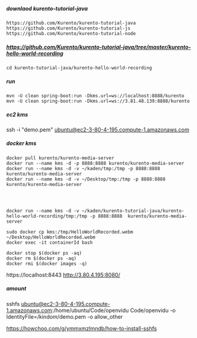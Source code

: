 
##### downlaod kurento-tutorial-java
```
https://github.com/Kurento/kurento-tutorial-java
https://github.com/Kurento/kurento-tutorial-js
https://github.com/Kurento/kurento-tutorial-node
```


##### https://github.com/Kurento/kurento-tutorial-java/tree/master/kurento-hello-world-recording
```
cd kurento-tutorial-java/kurento-hello-world-recording
```

##### run
```
mvn -U clean spring-boot:run -Dkms.url=ws://localhost:8888/kurento
mvn -U clean spring-boot:run -Dkms.url=ws://3.81.48.139:8888/kurento
```

##### ec2 kms
ssh -i "demo.pem" ubuntu@ec2-3-80-4-195.compute-1.amazonaws.com
##### docker kms
```
docker pull kurento/kurento-media-server
docker run --name kms -d -p 8888:8888 kurento/kurento-media-server
docker run --name kms -d -v ~/kaden/tmp:/tmp -p 8888:8888  kurento/kurento-media-server
docker run --name kms -d -v ~/Desktop/tmp:/tmp -p 8888:8888  kurento/kurento-media-server




docker run --name kms -d -v ~/kaden/kurento-tutorial-java/kurento-hello-world-recording/tmp:/tmp -p 8888:8888  kurento/kurento-media-server

sudo docker cp kms:/tmp/HelloWorldRecorded.webm ~/Desktop/HelloWorldRecorded.webm
docker exec -it containerId bash   

docker stop $(docker ps -aq)    
docker rm $(docker ps -aq)    
docker rmi $(docker images -q)
```

https://localhost:8443 
http://3.80.4.195:8080/

##### amount
sshfs ubuntu@ec2-3-80-4-195.compute-1.amazonaws.com:/home/ubuntu/Code/openvidu Code/openvidu -o IdentityFile=/kindom/demo.pem -o allow_other


https://howchoo.com/g/ymmxmzlmndb/how-to-install-sshfs



